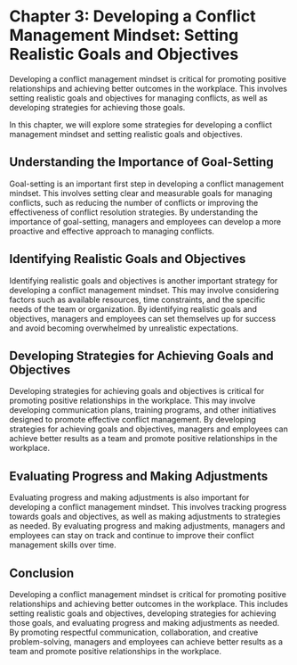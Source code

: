 Chapter 3: Developing a Conflict Management Mindset: Setting Realistic Goals and Objectives
===========================================================================================

Developing a conflict management mindset is critical for promoting positive relationships and achieving better outcomes in the workplace. This involves setting realistic goals and objectives for managing conflicts, as well as developing strategies for achieving those goals.

In this chapter, we will explore some strategies for developing a conflict management mindset and setting realistic goals and objectives.

Understanding the Importance of Goal-Setting
--------------------------------------------

Goal-setting is an important first step in developing a conflict management mindset. This involves setting clear and measurable goals for managing conflicts, such as reducing the number of conflicts or improving the effectiveness of conflict resolution strategies. By understanding the importance of goal-setting, managers and employees can develop a more proactive and effective approach to managing conflicts.

Identifying Realistic Goals and Objectives
------------------------------------------

Identifying realistic goals and objectives is another important strategy for developing a conflict management mindset. This may involve considering factors such as available resources, time constraints, and the specific needs of the team or organization. By identifying realistic goals and objectives, managers and employees can set themselves up for success and avoid becoming overwhelmed by unrealistic expectations.

Developing Strategies for Achieving Goals and Objectives
--------------------------------------------------------

Developing strategies for achieving goals and objectives is critical for promoting positive relationships in the workplace. This may involve developing communication plans, training programs, and other initiatives designed to promote effective conflict management. By developing strategies for achieving goals and objectives, managers and employees can achieve better results as a team and promote positive relationships in the workplace.

Evaluating Progress and Making Adjustments
------------------------------------------

Evaluating progress and making adjustments is also important for developing a conflict management mindset. This involves tracking progress towards goals and objectives, as well as making adjustments to strategies as needed. By evaluating progress and making adjustments, managers and employees can stay on track and continue to improve their conflict management skills over time.

Conclusion
----------

Developing a conflict management mindset is critical for promoting positive relationships and achieving better outcomes in the workplace. This includes setting realistic goals and objectives, developing strategies for achieving those goals, and evaluating progress and making adjustments as needed. By promoting respectful communication, collaboration, and creative problem-solving, managers and employees can achieve better results as a team and promote positive relationships in the workplace.
